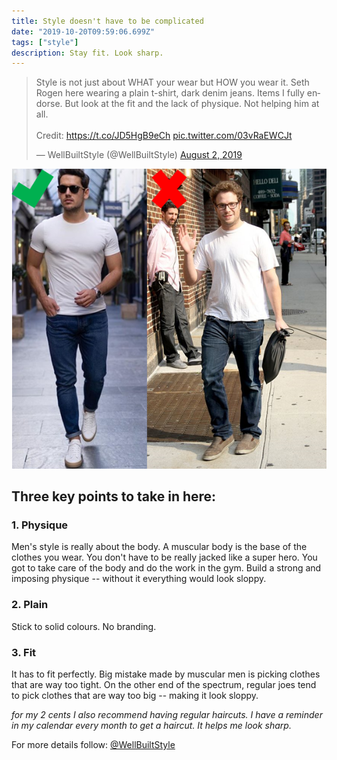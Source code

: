 ```yaml
---
title: Style doesn't have to be complicated
date: "2019-10-20T09:59:06.699Z"
tags: ["style"]
description: Stay fit. Look sharp.
---
```


<blockquote class="twitter-tweet"><p lang="en" dir="ltr">Style is not just about WHAT your wear but HOW you wear it. Seth Rogen here wearing a plain t-shirt, dark denim jeans. Items I fully endorse. But look at the fit and the lack of physique. Not helping him at all.<br><br>Credit: <a href="https://t.co/JD5HgB9eCh">https://t.co/JD5HgB9eCh</a> <a href="https://t.co/03vRaEWCJt">pic.twitter.com/03vRaEWCJt</a></p>&mdash; WellBuiltStyle (@WellBuiltStyle) <a href="https://twitter.com/WellBuiltStyle/status/1157095698388570112?ref_src=twsrc%5Etfw">August 2, 2019</a></blockquote> <script async src="https://platform.twitter.com/widgets.js" charset="utf-8"></script>

![classic style](wellbuiltstyle.png)

## Three key points to take in here:

### 1. Physique
Men's style is really about the body. A muscular body is the base of the clothes you wear. You don't have to be really jacked like a super hero. You got to take care of the body and do the work in the gym. Build a strong and imposing physique -- without it everything would look sloppy.

### 2. Plain
Stick to solid colours. No branding.

### 3. Fit
It has to fit perfectly. Big mistake made by muscular men is picking clothes that are way too tight. On the other end of the spectrum, regular joes tend to pick clothes that are way too big -- making it look sloppy.

*for my 2 cents I also recommend having regular haircuts. I have a reminder in my calendar every month to get a haircut. It helps me look sharp.*

For more details follow:
[@WellBuiltStyle](https://twitter.com/WellBuiltStyle/status/1157095698388570112?ref_src=twsrc%5Etfw)
